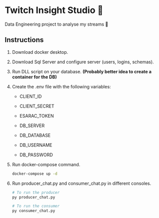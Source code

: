 # Twitch Insight Studio 🎥

Data Engineering project to analyse my streams 💪

## Instructions

1. Download docker desktop.
2. Download Sql Server and configure server (users, logins, schemas).
3. Run DLL script on your database. **(Probably better idea to create a container for the DB)**
4. Create the .env file with the following variables:

    - CLIENT_ID
    - CLIENT_SECRET
    - ESARAC_TOKEN

    - DB_SERVER
    - DB_DATABASE
    - DB_USERNAME
    - DB_PASSWORD

5. Run docker-compose command.

    ```sh
    docker-compose up -d
    ```

6. Run producer_chat.py and consumer_chat.py in different consoles.

    ```sh
    # To run the producer
    py producer_chat.py
    ```

    ```sh
    # To run the consumer
    py consumer_chat.py
    ```
